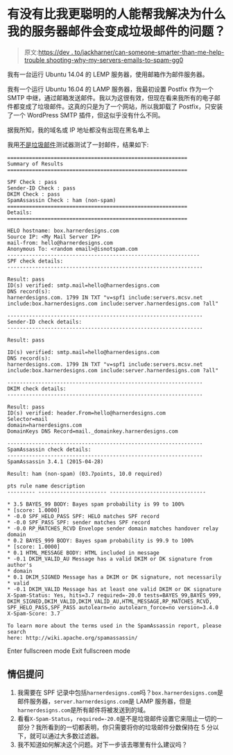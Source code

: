 # 有没有比我更聪明的人能帮我解决为什么我的服务器邮件会变成垃圾邮件的问题？

> 原文:[https://dev . to/jackharner/can-someone-smarter-than-me-help-trouble shooting-why-my-servers-emails-to-spam-gg0](https://dev.to/jackharner/can-someone-smarter-than-me-help-troubleshoot-why-my-servers-emails-are-going-to-spam-gg0)

我有一台运行 Ubuntu 14.04 的 LEMP 服务器，使用邮箱作为邮件服务器。

我有一个运行 Ubuntu 16.04 的 LAMP 服务器，我最初设置 Postfix 作为一个 SMTP 中继，通过邮箱发送邮件。我以为这很有效，但现在看来我所有的电子邮件都变成了垃圾邮件。这真的只是为了一个网站，所以我卸载了 Postfix，只安装了一个 WordPress SMTP 插件，但这似乎没有什么不同。

据我所知，我的域名或 IP 地址都没有出现在黑名单上

我用[不是垃圾邮件](http://www.isnotspam.com)测试器测试了一封邮件，结果如下:

```
==========================================================
Summary of Results
==========================================================

SPF Check : pass
Sender-ID Check : pass
DKIM Check : pass
SpamAssassin Check : ham (non-spam)
==========================================================
Details:
==========================================================

HELO hostname: box.harnerdesigns.com
Source IP: <My Mail Server IP>
mail-from: hello@harnerdesigns.com
Anonymous To: <random email>@isnotspam.com
--------------------------------------------------------------
SPF check details:
---------------------------------------------------------------

Result: pass
ID(s) verified: smtp.mail=hello@harnerdesigns.com
DNS record(s):
harnerdesigns.com. 1799 IN TXT "v=spf1 include:servers.mcsv.net include:box.harnerdesigns.com include:server.harnerdesigns.com ?all"

---------------------------------------------------------------
Sender-ID check details:
---------------------------------------------------------------

Result: pass

ID(s) verified: smtp.mail=hello@harnerdesigns.com
DNS record(s):
harnerdesigns.com. 1799 IN TXT "v=spf1 include:servers.mcsv.net include:box.harnerdesigns.com include:server.harnerdesigns.com ?all"

---------------------------------------------------------------
DKIM check details:
---------------------------------------------------------------

Result: pass
ID(s) verified: header.From=hello@harnerdesigns.com
Selector=mail
domain=harnerdesigns.com
DomainKeys DNS Record=mail._domainkey.harnerdesigns.com

---------------------------------------------------------------
SpamAssassin check details:
---------------------------------------------------------------
SpamAssassin 3.4.1 (2015-04-28)

Result: ham (non-spam) (03.7points, 10.0 required)

pts rule name description
--------- ---------------------- -------------------------------

* 3.5 BAYES_99 BODY: Bayes spam probability is 99 to 100%
* [score: 1.0000]
* -0.0 SPF_HELO_PASS SPF: HELO matches SPF record
* -0.0 SPF_PASS SPF: sender matches SPF record
* -0.0 RP_MATCHES_RCVD Envelope sender domain matches handover relay domain
* 0.2 BAYES_999 BODY: Bayes spam probability is 99.9 to 100%
* [score: 1.0000]
* 0.1 HTML_MESSAGE BODY: HTML included in message
* -0.1 DKIM_VALID_AU Message has a valid DKIM or DK signature from author's
* domain
* 0.1 DKIM_SIGNED Message has a DKIM or DK signature, not necessarily
* valid
* -0.1 DKIM_VALID Message has at least one valid DKIM or DK signature
X-Spam-Status: Yes, hits=3.7 required=-20.0 tests=BAYES_99,BAYES_999,
DKIM_SIGNED,DKIM_VALID,DKIM_VALID_AU,HTML_MESSAGE,RP_MATCHES_RCVD,
SPF_HELO_PASS,SPF_PASS autolearn=no autolearn_force=no version=3.4.0
X-Spam-Score: 3.7

To learn more about the terms used in the SpamAssassin report, please search
here: http://wiki.apache.org/spamassassin/ 
```

Enter fullscreen mode Exit fullscreen mode

## 情侣提问

1.  我需要在 SPF 记录中包括`harnerdesigns.com`吗？`box.harnerdesigns.com`是邮件服务器，`server.harnerdesigns.com`是 LAMP 服务器，但是`harnerdesigns.com`是所有邮件将被发送到的域。
2.  看看`X-Spam-Status`，`required=-20.0`是不是垃圾邮件设置它来阻止一切的一部分？我所看到的一切都表明，你只需要将你的垃圾邮件分数保持在 5 分以下，就可以通过大多数过滤器。
3.  我不知道如何解决这个问题。对下一步该去哪里有什么建议吗？